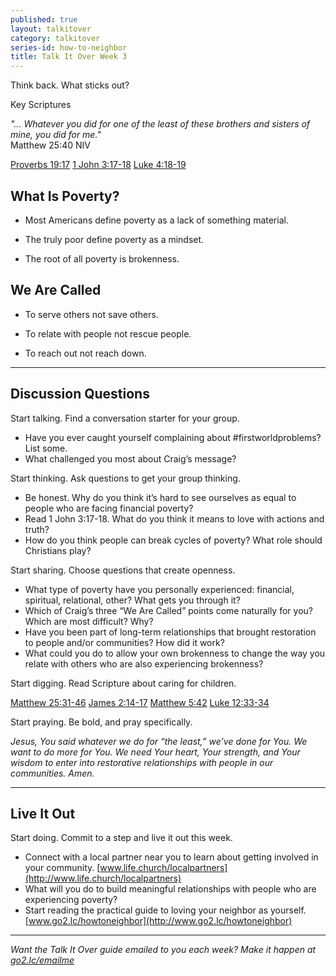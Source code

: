 ```yaml
---
published: true
layout: talkitover
category: talkitover
series-id: how-to-neighbor
title: Talk It Over Week 3
---
```


<p class="lead">Think back. What sticks out?</p> 

Key Scriptures

_"... Whatever you did for one of the least of these brothers and sisters of mine, you did for me."_  
Matthew 25:40 NIV 

[Proverbs 19:17](https://www.bible.com/bible/111/pro.19.17.niv) [1 John 3:17-18](https://www.bible.com/bible/111/1jn.3.17-18.niv) [Luke 4:18-19](https://www.bible.com/bible/111/luke.4.18-19.niv) 

## What Is Poverty?

* Most Americans define poverty as a lack of something material.   

* The truly poor define poverty as a mindset.  

* The root of all poverty is brokenness.  

## We Are Called
* To serve others not save others.

* To relate with people not rescue people.

* To reach out not reach down.

* * *

## Discussion Questions
<p class="lead">Start talking. Find a conversation starter for your group.</p> 

* Have you ever caught yourself complaining about #firstworldproblems? List some. 
* What challenged you most about Craig’s message? 

<p class="lead">Start thinking. Ask questions to get your group thinking.</p> 

* Be honest. Why do you think it’s hard to see ourselves as equal to people who are facing financial poverty? 
* Read 1 John 3:17-18. What do you think it means to love with actions and truth? 
* How do you think people can break cycles of poverty? What role should Christians play? 
 
<p class="lead">Start sharing. Choose questions that create openness.</p> 

* What type of poverty have you personally experienced: financial, spiritual, relational, other? What gets you through it? 
* Which of Craig’s three “We Are Called” points come naturally for you? Which are most difficult? Why? 
* Have you been part of long-term relationships that brought restoration to people and/or communities? How did it work? 
* What could you do to allow your own brokenness to change the way you relate with others who are also experiencing brokenness? 

<p class="lead">Start digging. Read Scripture about caring for children.</p> 

[Matthew 25:31-46](https://www.bible.com/bible/111/mat.25.31-46.niv) [James 2:14-17](https://www.bible.com/bible/111/james.2.14-17.niv) [Matthew 5:42](https://www.bible.com/bible/111/mat.5.42.niv) [Luke 12:33-34](https://www.bible.com/bible/111/luke.12.33-34.niv)

<p class="lead">Start praying. Be bold, and pray specifically.</p> 

_Jesus, You said whatever we do for “the least,” we’ve done for You. We want to do more for You. We need Your heart, Your strength, and Your wisdom to enter into restorative relationships with people in our communities. Amen._

* * *

## Live It Out
<p class="lead">Start doing. Commit to a step and live it out this week.</p>

* Connect with a local partner near you to learn about getting involved in your community. [www.life.church/localpartners](http://www.life.church/localpartners)
* What will you do to build meaningful relationships with people who are experiencing poverty? 
* Start reading the practical guide to loving your neighbor as yourself. [www.go2.lc/howtoneighbor](http://www.go2.lc/howtoneighbor) 

* * *

_Want the Talk It Over guide emailed to you each week? Make it happen at [go2.lc/emailme](http://info.life.church/talkitover)_
